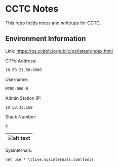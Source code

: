 # CCTC Notes

This repo holds notes and writeups for CCTC.

## Environment Information

Link: https://os.cybbh.io/public/os/latest/index.html

CTFd Address:
```
10.50.21.56:8000
```

Username:
```
MIRO-006-B
```

Admin Station IP:
```
10.50.33.169
```

Stack Number:
```
9
```

| ![alt text](https://git.cybbh.space/os/public/-/raw/master/images/new_OS_Range_Diagram.svg "Range Map") |
|:--:|

Sysinternals:
```
net use * \\live.sysinternals.com\tools
```

